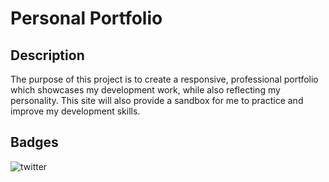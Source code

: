 # Personal Portfolio

## Description

The purpose of this project is to create a responsive, professional portfolio which showcases my development work, while also reflecting my personality. This site will also provide a sandbox for me to practice and improve my development skills.

## Badges

![twitter](https://img.shields.io/twitter/follow/brookelikesowls?style=social)

